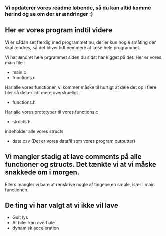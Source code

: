 ### Vi opdaterer vores readme løbende, så du kan altid komme herind og se om der er ændringer :)
## Her er vores program indtil videre
Vi er sådan set færdig med programmet nu, der er kun nogle småting der skal ændres, så det bliver lidt nemmere at læse hele programmet.

Vi har ændret hele prgrammet siden du sidst har kigget på det.
Her er vores main filer:

- main.c
- functions.c

Har alle vores functioner, vi kommer måske til hurtigt at dele det op i flere filer så det er lidt mere overskueligt
- functions.h

Har alle vores prototyper til vores functions.c
- structs.h

indeholder alle vores structs
- data.csv (Det er vores datafil som vores program outputter)


## Vi mangler stadig at lave comments på alle functioner og structs. Det tænkte vi at vi måske snakkede om i morgen.
Ellers mangler vi bare at renskrive nogle af tingene en smule, især i main functionen.



## De ting vi har valgt at vi ikke vil lave
- Gult lys
- At biler kan overhale
- dynamisk acceleration
